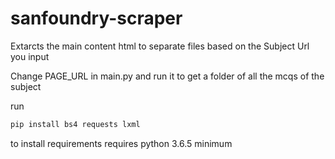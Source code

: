 # sanfoundry-scraper

Extarcts the main content html to separate files based on the Subject Url you input 

Change PAGE_URL in main.py and run it to get a folder of all the mcqs of the subject

run 
```bash
pip install bs4 requests lxml
```
to install requirements
 requires python 3.6.5 minimum

